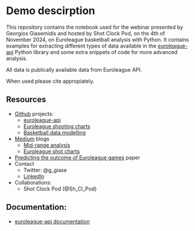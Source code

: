# Demo descirption

This repository contains the notebook used for the webinar presented by Georgios Giasemidis and hosted by Shot Clock Pod, on the 4th of November 2024, on Euroleague basketball analysis with Python. It contains examples for extracting different types of data available in the [euroleague-api](https://github.com/giasemidis/euroleague_api) Python library and some extra snippets of code for more advanced analysis.

All data is publically available data from Euroleague API.

When used please cite appropiately.

## Resources

* [Github](https://github.com/giasemidis) projects:
  * [euroleague-api](https://github.com/giasemidis/euroleague_api)
  * [Euroleague shooting charts](https://github.com/giasemidis/euroleague-shot-charts)
  * [Basketball data modelling](https://github.com/giasemidis/basketball-data-analysis)
* [Medium](https://medium.com/@g-giasemidis) blogs
  * [Mid-range analysis](https://g-giasemidis.medium.com/mid-range-analysis-of-euroleague-part-ii-bfa6af829cdb)
  * [Euroleague shot charts](https://medium.com/@g-giasemidis/create-euroleague-shot-charts-in-python-7ba4aa574644)
* [Predicting the outcome of Euroleague games](https://arxiv.org/abs/2002.08465) paper
* Contact
  * Twitter: @g_giase
  * [LinkedIn](https://www.linkedin.com/in/ggiasemidis/)
* Collaborations:
  * Shot Clock Pod (@Sh_Cl_Pod)

## Documentation:

* [euroleague-api documentation](https://pypi.org/project/euroleague-api/)
